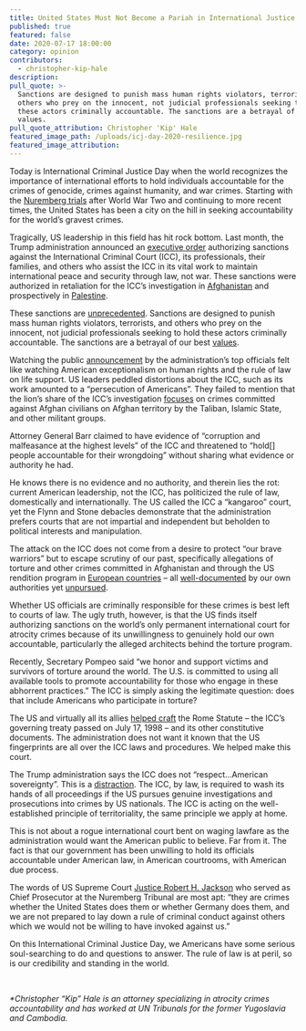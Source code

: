 ```yaml
---
title: United States Must Not Become a Pariah in International Justice
published: true
featured: false
date: 2020-07-17 18:00:00
category: opinion
contributors:
  - christopher-kip-hale
description:
pull_quote: >-
  Sanctions are designed to punish mass human rights violators, terrorists, and
  others who prey on the innocent, not judicial professionals seeking to hold
  these actors criminally accountable. The sanctions are a betrayal of our best
  values.
pull_quote_attribution: Christopher 'Kip' Hale
featured_image_path: /uploads/icj-day-2020-resilience.jpg
featured_image_attribution:
---
```


Today is International Criminal Justice Day when the world recognizes the importance of international efforts to hold individuals accountable for the crimes of genocide, crimes against humanity, and war crimes. Starting with the [Nuremberg trials](https://encyclopedia.ushmm.org/content/en/article/the-nuremberg-trials) after World War Two and continuing to more recent times, the United States has been a city on the hill in seeking accountability for the world’s gravest crimes.

Tragically, US leadership in this field has hit rock bottom. Last month, the Trump administration announced an [executive order](https://www.whitehouse.gov/presidential-actions/executive-order-blocking-property-certain-persons-associated-international-criminal-court/) authorizing sanctions against the International Criminal Court (ICC), its professionals, their families, and others who assist the ICC in its vital work to maintain international peace and security through law, not war. These sanctions were authorized in retaliation for the ICC’s investigation in [Afghanistan](https://www.icc-cpi.int/afghanistan) and prospectively in [Palestine](https://www.icc-cpi.int/palestine).

These sanctions are [unprecedented](https://www.justsecurity.org/70796/trumps-icc-eo-will-undercut-all-u-s-sanctions-programs-is-that-why-treasury-isnt-conspicuously-on-board/). Sanctions are designed to punish mass human rights violators, terrorists, and others who prey on the innocent, not judicial professionals seeking to hold these actors criminally accountable. The sanctions are a betrayal of our best [values](https://www.washingtonpost.com/context/legal-scholars-and-attorneys-urged-president-to-rescind-icc-punishments/bb1a52c6-e29b-4af1-a02c-0108661b5d30/?itid=lk_interstitial_manual_9).

Watching the public [announcement](https://www.youtube.com/watch?v=9f4vvqVcNmU&amp;feature=youtu.be) by the administration’s top officials felt like watching American exceptionalism on human rights and the rule of law on life support. US leaders peddled distortions about the ICC, such as its work amounted to a “persecution of Americans”. They failed to mention that the lion’s share of the ICC’s investigation [focuses](https://www.cfr.org/article/iccs-probe-atrocities-afghanistan-what-know) on crimes committed against Afghan civilians on Afghan territory by the Taliban, Islamic State, and other militant groups. &nbsp;

Attorney General Barr claimed to have evidence of “corruption and malfeasance at the highest levels” of the ICC and threatened to “hold\[\] people accountable for their wrongdoing” without sharing what evidence or authority he had. &nbsp;

He knows there is no evidence and no authority, and therein lies the rot: current American leadership, not the ICC, has politicized the rule of law, domestically and internationally. The US called the ICC a “kangaroo” court, yet the Flynn and Stone debacles demonstrate that the administration prefers courts that are not impartial and independent but beholden to political interests and manipulation.

The attack on the ICC does not come from a desire to protect “our brave warriors” but to escape scrutiny of our past, specifically allegations of torture and other crimes committed in Afghanistan and through the US rendition program in [European countries](https://www.nytimes.com/2018/05/31/world/europe/lithuania-romania-cia-torture.html) – all [well-documented](https://www.intelligence.senate.gov/sites/default/files/publications/CRPT-113srpt288.pdf) by our own authorities yet [unpursued](https://www.justice.gov/opa/pr/statement-attorney-general-eric-holder-closure-investigation-interrogation-certain-detainees).

Whether US officials are criminally responsible for these crimes is best left to courts of law. The ugly truth, however, is that the US finds itself authorizing sanctions on the world’s only permanent international court for atrocity crimes because of its unwillingness to genuinely hold our own accountable, particularly the alleged architects behind the torture program.

Recently, Secretary Pompeo said “we honor and support victims and survivors of torture around the world. The U.S. is committed to using all available tools to promote accountability for those who engage in these abhorrent practices.” The ICC is simply asking the legitimate question: does that include Americans who participate in torture?

The US and virtually all its allies [helped craft](https://1997-2001.state.gov/www/policy_remarks/2000/001018_scheffer_icc.html) the Rome Statute – the ICC’s governing treaty passed on July 17, 1998 – and its other constitutive documents. The administration does not want it known that the US fingerprints are all over the ICC laws and procedures. We helped make this court.

The Trump administration says the ICC does not “respect…American sovereignty”. This is a [distraction](https://www.justsecurity.org/71171/letter-to-the-editor-there-is-no-affront-to-u-s-sovereignty-in-the-intl-criminal-court-investigation/). The ICC, by law, is required to wash its hands of all proceedings if the US pursues genuine investigations and prosecutions into crimes by US nationals. The ICC is acting on the well-established principle of territoriality, the same principle we apply at home.

This is not about a rogue international court bent on waging lawfare as the administration would want the American public to believe. Far from it. The fact is that our government has been unwilling to hold its officials accountable under American law, in American courtrooms, with American due process.

The words of US Supreme Court [Justice Robert H. Jackson](https://avalon.law.yale.edu/imt/jack44.asp) who served as Chief Prosecutor at the Nuremberg Tribunal are most apt: “they are crimes whether the United States does them or whether Germany does them, and we are not prepared to lay down a rule of criminal conduct against others which we would not be willing to have invoked against us.”

On this International Criminal Justice Day, we Americans have some serious soul-searching to do and questions to answer. The rule of law is at peril, so is our credibility and standing in the world.

&nbsp;

*\*Christopher “Kip” Hale is an attorney specializing in atrocity crimes accountability and has worked at UN Tribunals for the former Yugoslavia and Cambodia.*